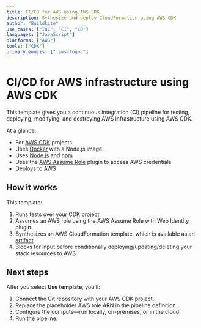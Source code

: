 ```yaml
---
title: CI/CD for AWS using AWS CDK
description: Sythesize and deploy CloudFormation using AWS CDK
author: "Buildkite"
use_cases: ["IaC", "CI", "CD"]
languages: ["JavaScript"]
platforms: ["AWS"]
tools: ["CDK"]
primary_emojis: [":aws-logo:"]
---
```


# CI/CD for AWS infrastructure using AWS CDK

This template gives you a continuous integration (CI) pipeline for testing, deploying, modifying, and destroying AWS infrastructure using AWS CDK.

At a glance:

- For [AWS CDK](https://docs.aws.amazon.com/cdk/) projects
- Uses [Docker](https://github.com/buildkite-plugins/docker-buildkite-plugin) with a Node.js image.
- Uses [Node.js](https://nodejs.org/) and [npm](https://www.npmjs.com/)
- Uses the [AWS Assume Role](https://github.com/buildkite-plugins/aws-assume-role-with-web-identity-buildkite-plugin) plugin to access AWS credentials
- Deploys to [AWS](https://aws.amazon.com/)

## How it works

This template:

1. Runs tests over your CDK project
2. Assumes an AWS role using the AWS Assume Role with Web Identity plugin.
3. Synthesizes an AWS CloudFormation template, which is available as an [artifact](https://buildkite.com/docs/pipelines/artifacts).
4. Blocks for input before conditionally deploying/updating/deleting your stack resources to AWS.

## Next steps

After you select **Use template**, you’ll:

1. Connect the Git repository with your AWS CDK project.
2. Replace the placeholder AWS role ARN in the pipeline definition.
3. Configure the compute—run locally, on-premises, or in the cloud.
4. Run the pipeline.
